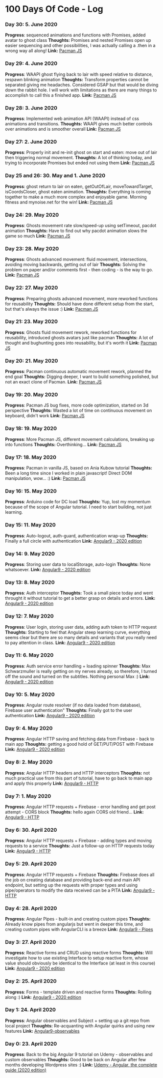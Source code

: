 # 100 Days Of Code - Log

### Day 30: 5. June 2020
**Progress**: sequenced animations and functions with Promises, added avatar to ghost class
**Thoughts:** Promises and nested Promises open up easier sequencing and other possibilities, I was actually calling a .then in a wrong way all along!
**Link:** [Pacman JS](https://github.com/nahero/pacman_js)

### Day 29: 4. June 2020
**Progress**: WAAPI ghost flying back to lair with speed relative to distance, respawn blinking animation
**Thoughts:** Transform properties cannot be separated giving me headaches. Considered GSAP but that would be diving down the rabbit hole. I will work with limitations as there are many things to accomplish to call this a finished app.
**Link:** [Pacman JS](https://github.com/nahero/pacman_js)

### Day 28: 3. June 2020
**Progress**: Implemented web animation API (WAAPI) instead of css animations and transitions.
**Thoughts:** WAAPI gives much better controls over animations and is smoother overall
**Link:** [Pacman JS](https://github.com/nahero/pacman_js)

### Day 27: 2. June 2020
**Progress**: Properly init and re-init ghost on start and eaten: move out of lair then triggering normal movement.
**Thoughts:** A lot of thinking today, and trying to incorporate Promises but ended not using them
**Link:** [Pacman JS](https://github.com/nahero/pacman_js)

### Day 25 and 26: 30. May and 1. June 2020
**Progress**: ghost return to lair on eaten, getOutOfLair, moveTowardTarget, isCoordsCloser, ghost eaten animation.
**Thoughts:** Everything is coming together to make a much more complex and enjoyable game. Morning fitness and mynoise.net for the win!
**Link:** [Pacman JS](https://github.com/nahero/pacman_js)

### Day 24: 29. May 2020
**Progress**: Ghosts movement rate slow/speed-up using setTimeout, pacdot animation
**Thoughts:** Have to find out why pacdot animation slows the game so much
**Link:** [Pacman JS](https://github.com/nahero/pacman_js)

### Day 23: 28. May 2020
**Progress**: Ghosts advanced movement: fluid movement, intersections, avoiding moving backwards, getting out of lair
**Thoughts:** Solving the problem on paper and/or comments first - then coding - is the way to go.
**Link:** [Pacman JS](https://github.com/nahero/pacman_js)

### Day 22: 27. May 2020
**Progress**: Preparing ghosts advanced movement, more reworked functions for reusability
**Thoughts:** Should have done different setup from the start, but that's always the issue :)
**Link:** [Pacman JS](https://github.com/nahero/pacman_js/commit/643057a6100f4d31800e492662eabae3cf428731)

### Day 21: 23. May 2020
**Progress**: Ghosts fluid movement rework, reworked functions for reusability, introduced ghosts avatars just like pacman
**Thoughts:** A lot of thought and bughunting goes into reusability, but it's worth it
**Link:** [Pacman JS](https://github.com/nahero/pacman_js/commit/fa30e44a180a3aec4ce4e0787f4c0d03c511ed8a)

### Day 20: 21. May 2020
**Progress**: Pacman continuous automatic movement rework, planned the end goal
**Thoughts:** Digging deeper, I want to build something polished, but not an exact clone of Pacman.
**Link:** [Pacman JS](https://github.com/nahero/pacman_js/commit/677c6efb49d97de32915bcb9adf90b074da1cad0)

### Day 19: 20. May 2020
**Progress**: Pacman JS bug fixes, more code optimization, started on 3d perspective
**Thoughts:** Wasted a lot of time on continuous movement on keyboard, didn't work
**Link:** [Pacman JS](https://github.com/nahero/pacman_js/commit/b42a55d894f648dcce6a851f44f6ace476d25c6f)

### Day 18: 19. May 2020
**Progress**: More Pacman JS, different movement calculations, breaking up into functions
**Thoughts:** Overthinking...
**Link:** [Pacman JS](https://github.com/nahero/pacman_js/commit/b42a55d894f648dcce6a851f44f6ace476d25c6f)

### Day 17: 18. May 2020
**Progress**: Pacman in vanilla JS, based on Ania Kubow tutorial
**Thoughts:** Been a long time since I worked in plain javascript! Direct DOM manipulation, wow... :)
**Link:** [Pacman JS](https://github.com/nahero/pacman_js/commit/b42a55d894f648dcce6a851f44f6ace476d25c6f)

### Day 16: 15. May 2020
**Progress**: Arduino code for DC load
**Thoughts:** Yup, lost my momentum because of the scope of Angular tutorial. I need to start building, not just learning.

### Day 15: 11. May 2020
**Progress**: Auto-logout, auth-guard, authentication wrap-up
**Thoughts:** Finally a full circle with authentication
**Link:** [Angular9 - 2020 edition](https://github.com/nahero/Angular9-2020-edition/commit/dcf47a873f0f5fa0197c5b5442f20d0938c196ae)

### Day 14: 9. May 2020
**Progress**: Storing user data to localStorage, auto-login
**Thoughts:** None whatsoever.
**Link:** [Angular9 - 2020 edition](https://github.com/nahero/Angular9-2020-edition/commit/57094671bb6ecf43d5b3f0c40ff33549922e1f38)

### Day 13: 8. May 2020
**Progress**: Auth interceptor
**Thoughts:** Took a small piece today and went throught it without tutorial to get a better grasp on details and errors.
**Link:** [Angular9 - 2020 edition](https://github.com/nahero/Angular9-2020-edition/commit/85bb596443640b925d85b6a4993ad6494ac9fefd)

### Day 12: 7. May 2020
**Progress**: User login, storing user data, adding auth token to HTTP request
**Thoughts:** Starting to feel that Angular steep learning curve, everything seems clear but there are so many details and variants that you really need to pay attention in class.
**Link:** [Angular9 - 2020 edition](https://github.com/nahero/Angular9-2020-edition/commit/f4ac74b8b9a89a672b878c7e186187748c83606e)

### Day 11: 6. May 2020
**Progress**: Auth service error handling + loading spinner
**Thoughts:** Max Schwarzmuller is really getting on my nerves already, so therefore, I turned off the sound and turned on the subtitles. Nothing personal Max :)
**Link:** [Angular9 - 2020 edition](https://github.com/nahero/Angular9-2020-edition/commit/8839f5664d7a2528ebc7bfff3277ccfa3888120c)

### Day 10: 5. May 2020
**Progress**: Angular route resolver (if no data loaded from database), Firebase user authentication"
**Thoughts:** Finally got to the user authentication
**Link:** [Angular9 - 2020 edition](https://github.com/nahero/Angular9-2020-edition)

### Day 9: 4. May 2020
**Progress**: Angular HTTP saving and fetching data from Firebase - back to main app
**Thoughts:** getting a good hold of GET/PUT/POST with Firebase
**Link:** [Angular9 - 2020 edition](https://github.com/nahero/Angular9-2020-edition)

### Day 8: 2. May 2020
**Progress**: Angular HTTP headers and HTTP interceptors
**Thoughts:** not much practical use from this part of tutorial, have to go back to main app and apply this properly
**Link:** [Angular9 - HTTP](https://github.com/nahero/angular9-http)

### Day 7: 1. May 2020
**Progress**: Angular HTTP requests + Firebase - error handling and get post attempt - CORS block
**Thoughts:** hello again CORS old friend...
**Link:** [Angular9 - HTTP](https://github.com/nahero/angular9-http)

### Day 6: 30. April 2020
**Progress**: Angular HTTP requests + Firebase - adding types and moving requests to a service
**Thoughts:** Just a follow-up on HTTP requests today
**Link:** [Angular9 - HTTP](https://github.com/nahero/angular9-http)

### Day 5: 29. April 2020
**Progress**: Angular HTTP requests + Firebase
**Thoughts:** Firebase does all the job on creating database and providing back-end and main API endpoint, but setting up the requests with proper types and using pipe/operators to modify the data received can be a PITA
**Link:** [Angular9 - HTTP](https://github.com/nahero/angular9-http)

### Day 4: 28. April 2020
**Progress**: Angular Pipes - built-in and creating custom pipes
**Thoughts:** Already know pipes from angularjs but went in deeper this time, and creating custom pipes with AngularCLI is a breeze
**Link:** [Angular9 - Pipes](https://github.com/nahero/angular9-pipes)

### Day 3: 27. April 2020
**Progress**: Reactive forms and CRUD using reactive forms
**Thoughts:** Will investigate how to use existing Interface to setup reactive form, whose value should obviously be identical to the Interface (at least in this course)
**Link:** [Angular9 - 2020 edition](https://github.com/nahero/Angular9-2020-edition)

### Day 2: 25. April 2020
**Progress**: Forms - template driven and reactive forms
**Thoughts:** Rolling along :)
**Link:** [Angular9 - 2020 edition](https://github.com/nahero/Angular9-2020-edition)

### Day 1: 24. April 2020
**Progress**: Angular observables and Subject + setting up a git repo from local project
**Thoughts:** Re-acquanting with Angular quirks and using new features
**Link:** [Angular9-observables](https://github.com/nahero/angular9-Observables)

### Day 0: 23. April 2020
**Progress**: Back to the big Angular 9 tutorial on Udemy - observables and custom observables
**Thoughts:** Good to be back on Angular after few months developing Wordpress sites :)
**Link:** [Udemy - Angular, the complete guide (2020 edition)](https://www.udemy.com/course/the-complete-guide-to-angular-2/)

<!--
### Day 0: February 30, 2016 (Example 1)
##### (delete me or comment me out)

**Today's Progress**: Fixed CSS, worked on canvas functionality for the app.

**Thoughts:** I really struggled with CSS, but, overall, I feel like I am slowly getting better at it. Canvas is still new for me, but I managed to figure out some basic functionality.

**Link to work:** [Calculator App](http://www.example.com)

### Day 0: February 30, 2016 (Example 2)
##### (delete me or comment me out)

**Today's Progress**: Fixed CSS, worked on canvas functionality for the app.

**Thoughts**: I really struggled with CSS, but, overall, I feel like I am slowly getting better at it. Canvas is still new for me, but I managed to figure out some basic functionality.

**Link(s) to work**: [Calculator App](http://www.example.com)


### Day 1: June 27, Monday

**Today's Progress**: I've gone through many exercises on FreeCodeCamp.

**Thoughts** I've recently started coding, and it's a great feeling when I finally solve an algorithm challenge after a lot of attempts and hours spent.

**Link(s) to work**
1. [Find the Longest Word in a String](https://www.freecodecamp.com/challenges/find-the-longest-word-in-a-string)
2. [Title Case a Sentence](https://www.freecodecamp.com/challenges/title-case-a-sentence)
-->
